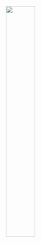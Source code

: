 <div align=center><img src="https://timemachine-blog.oss-cn-beijing.aliyuncs.com/img/baizhuohongshuye.jpg" width="40%" height="40%"></div>